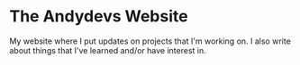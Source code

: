 # The Andydevs Website

My website where I put updates on projects that I'm working on. I also write about things that I've learned and/or have interest in.
